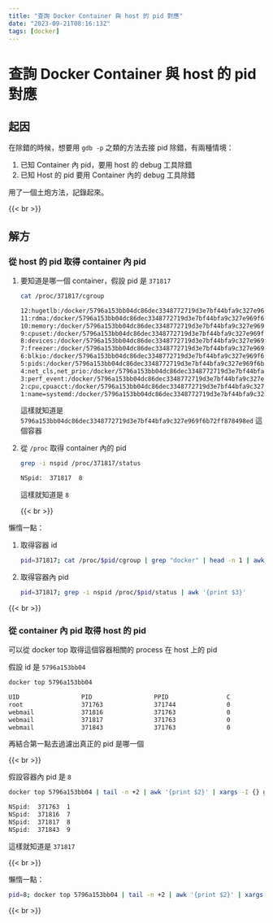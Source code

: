 ```yaml
---
title: "查詢 Docker Container 與 host 的 pid 對應"
date: "2023-09-21T08:16:13Z"
tags: [docker]
---
```


# 查詢 Docker Container 與 host 的 pid 對應

## 起因

在除錯的時候，想要用 `gdb -p` 之類的方法去接 pid 除錯，有兩種情境：

1. 已知 Container 內 pid，要用 host 的 debug 工具除錯
2. 已知 Host 的 pid 要用 Container 內的 debug 工具除錯

用了一個土炮方法，記錄起來。

{{< br >}}

## 解方

### 從 host 的 pid 取得 container 內 pid

1. 要知道是哪一個 container，假設 pid 是 `371817`

    ```Bash
    cat /proc/371817/cgroup
    ```

    ```Bash
    12:hugetlb:/docker/5796a153bb04dc86dec3348772719d3e7bf44bfa9c327e969f6b72ff878498ed
    11:rdma:/docker/5796a153bb04dc86dec3348772719d3e7bf44bfa9c327e969f6b72ff878498ed
    10:memory:/docker/5796a153bb04dc86dec3348772719d3e7bf44bfa9c327e969f6b72ff878498ed
    9:cpuset:/docker/5796a153bb04dc86dec3348772719d3e7bf44bfa9c327e969f6b72ff878498ed
    8:devices:/docker/5796a153bb04dc86dec3348772719d3e7bf44bfa9c327e969f6b72ff878498ed
    7:freezer:/docker/5796a153bb04dc86dec3348772719d3e7bf44bfa9c327e969f6b72ff878498ed
    6:blkio:/docker/5796a153bb04dc86dec3348772719d3e7bf44bfa9c327e969f6b72ff878498ed
    5:pids:/docker/5796a153bb04dc86dec3348772719d3e7bf44bfa9c327e969f6b72ff878498ed
    4:net_cls,net_prio:/docker/5796a153bb04dc86dec3348772719d3e7bf44bfa9c327e969f6b72ff878498ed
    3:perf_event:/docker/5796a153bb04dc86dec3348772719d3e7bf44bfa9c327e969f6b72ff878498ed
    2:cpu,cpuacct:/docker/5796a153bb04dc86dec3348772719d3e7bf44bfa9c327e969f6b72ff878498ed
    1:name=systemd:/docker/5796a153bb04dc86dec3348772719d3e7bf44bfa9c327e969f6b72ff878498ed
    ```

    這樣就知道是 `5796a153bb04dc86dec3348772719d3e7bf44bfa9c327e969f6b72ff878498ed` 這個容器

2. 從  `/proc` 取得 container 內的 pid

    ```Bash
    grep -i nspid /proc/371817/status
    ```

    ```Bash
    NSpid:	371817	8
    ```

    這樣就知道是 `8`

    {{< br >}}

懶惰一點：

1. 取得容器 id

    ```Bash
    pid=371817; cat /proc/$pid/cgroup | grep "docker" | head -n 1 | awk -F'/' '{print $3}'
    ```
2. 取得容器內 pid

    ```Bash
    pid=371817; grep -i nspid /proc/$pid/status | awk '{print $3}'
    ```

{{< br >}}

### 從 container 內 pid 取得 host 的 pid

可以從 docker top 取得這個容器相關的 process 在 host 上的 pid

假設 id 是 `5796a153bb04`

```Bash
docker top 5796a153bb04
```

```Bash
UID                 PID                 PPID                C                   STIME               TTY                 TIME                CMD
root                371763              371744              0                   Sep20               ?                   00:00:05            php-fpm: master process (/usr/local/etc/php-fpm.conf)
webmail             371816              371763              0                   Sep20               ?                   00:00:49            php-fpm: pool www
webmail             371817              371763              0                   Sep20               ?                   00:00:54            php-fpm: pool www
webmail             371843              371763              0                   Sep20               ?                   00:00:49            php-fpm: pool www
```

再結合第一點去過濾出真正的 pid 是哪一個

{{< br >}}

假設容器內 pid 是 `8` 

```Bash
docker top 5796a153bb04 | tail -n +2 | awk '{print $2}' | xargs -I {} grep -i nspid /proc/{}/status
```

```Bash
NSpid:	371763	1
NSpid:	371816	7
NSpid:	371817	8
NSpid:	371843	9
```

這樣就知道是 `371817`

{{< br >}}

懶惰一點：

```Bash
pid=8; docker top 5796a153bb04 | tail -n +2 | awk '{print $2}' | xargs -I {} grep -i nspid /proc/{}/status | awk -v pid="$pid" '$3 == pid {print $2}'
```

{{< br >}}
